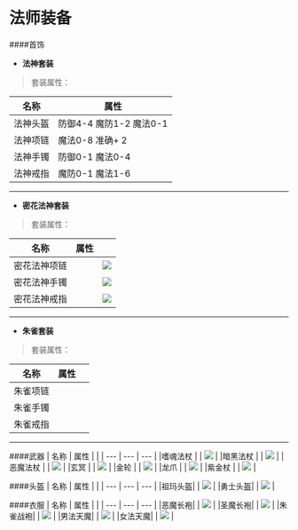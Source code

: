 # 法师装备
####首饰

* **法神套装**

> 套装属性：

| 名称 | 属性 |
| --- | --- |
| 法神头盔 | 防御4-4 魔防1-2 魔法0-1 | 
| 法神项链 | 魔法0-8 准确+ 2 |
| 法神手镯 | 防御0-1 魔法0-4 | 
| 法神戒指 | 魔防0-1 魔法1-6 | 


-------


* **密花法神套装**

> 套装属性：

| 名称 | 属性 |  |
| --- | --- | --- |
| 密花法神项链 |   | ![](items/神域套.png) |
| 密花法神手镯 |   | ![](items/密花法神手镯.png) |
| 密花法神戒指 |   | ![](items/密花法神戒指.png) |


-------


* **朱雀套装**

> 套装属性：

| 名称 | 属性 |  |
| --- | --- | --- |
| 朱雀项链 |  |  |  |
| 朱雀手镯 |  |  |  |
| 朱雀戒指 |  |  |  |

-------

####武器
| 名称 | 属性 |  |
| --- | --- | --- |
|嗜魂法杖 |  | ![](items/神域套.png)  |
|暗黑法杖 |  | ![](items/暗黑法杖.png)  |
|恶魔法杖 |  | ![](items/恶魔法杖.png)  |
|玄冥    |  | ![](items/神域套.png)  |
|金轮    | | ![](items/神域套.png)  |
|龙爪    | | ![](items/神域套.png)  |
|紫金杖  |  | ![](items/神域套.png)  |

####头盔
| 名称 | 属性 | |
| --- | --- | --- |
|祖玛头盔| | ![](items/祖玛头盔.png)  |
|勇士头盔|  | ![](items/神域套.png)  | 

####衣服
| 名称 | 属性 |  |
| --- | --- | --- |
|恶魔长袍|  | ![](items/神域套.png)  |
|圣魔长袍| | ![](items/圣魔长袍.png)  |
|朱雀战袍|  | ![](items/朱雀战袍.png)  |
|男法天魔| | ![](items/神域套.png)  |
|女法天魔|   | ![](items/神域套.png)  |

